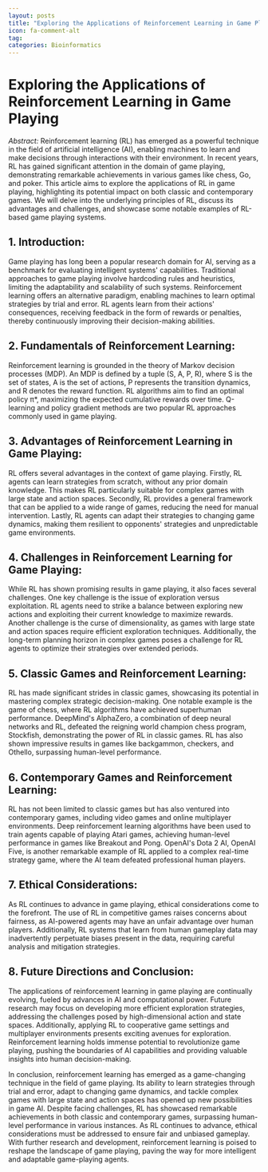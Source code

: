 ```yaml
---
layout: posts
title: "Exploring the Applications of Reinforcement Learning in Game Playing"
icon: fa-comment-alt
tag:      
categories: Bioinformatics
---
```



# Exploring the Applications of Reinforcement Learning in Game Playing

*Abstract:*
Reinforcement learning (RL) has emerged as a powerful technique in the field of artificial intelligence (AI), enabling machines to learn and make decisions through interactions with their environment. In recent years, RL has gained significant attention in the domain of game playing, demonstrating remarkable achievements in various games like chess, Go, and poker. This article aims to explore the applications of RL in game playing, highlighting its potential impact on both classic and contemporary games. We will delve into the underlying principles of RL, discuss its advantages and challenges, and showcase some notable examples of RL-based game playing systems.

## 1. Introduction:
Game playing has long been a popular research domain for AI, serving as a benchmark for evaluating intelligent systems' capabilities. Traditional approaches to game playing involve hardcoding rules and heuristics, limiting the adaptability and scalability of such systems. Reinforcement learning offers an alternative paradigm, enabling machines to learn optimal strategies by trial and error. RL agents learn from their actions' consequences, receiving feedback in the form of rewards or penalties, thereby continuously improving their decision-making abilities.

## 2. Fundamentals of Reinforcement Learning:
Reinforcement learning is grounded in the theory of Markov decision processes (MDP). An MDP is defined by a tuple (S, A, P, R), where S is the set of states, A is the set of actions, P represents the transition dynamics, and R denotes the reward function. RL algorithms aim to find an optimal policy π*, maximizing the expected cumulative rewards over time. Q-learning and policy gradient methods are two popular RL approaches commonly used in game playing.

## 3. Advantages of Reinforcement Learning in Game Playing:
RL offers several advantages in the context of game playing. Firstly, RL agents can learn strategies from scratch, without any prior domain knowledge. This makes RL particularly suitable for complex games with large state and action spaces. Secondly, RL provides a general framework that can be applied to a wide range of games, reducing the need for manual intervention. Lastly, RL agents can adapt their strategies to changing game dynamics, making them resilient to opponents' strategies and unpredictable game environments.

## 4. Challenges in Reinforcement Learning for Game Playing:
While RL has shown promising results in game playing, it also faces several challenges. One key challenge is the issue of exploration versus exploitation. RL agents need to strike a balance between exploring new actions and exploiting their current knowledge to maximize rewards. Another challenge is the curse of dimensionality, as games with large state and action spaces require efficient exploration techniques. Additionally, the long-term planning horizon in complex games poses a challenge for RL agents to optimize their strategies over extended periods.

## 5. Classic Games and Reinforcement Learning:
RL has made significant strides in classic games, showcasing its potential in mastering complex strategic decision-making. One notable example is the game of chess, where RL algorithms have achieved superhuman performance. DeepMind's AlphaZero, a combination of deep neural networks and RL, defeated the reigning world champion chess program, Stockfish, demonstrating the power of RL in classic games. RL has also shown impressive results in games like backgammon, checkers, and Othello, surpassing human-level performance.

## 6. Contemporary Games and Reinforcement Learning:
RL has not been limited to classic games but has also ventured into contemporary games, including video games and online multiplayer environments. Deep reinforcement learning algorithms have been used to train agents capable of playing Atari games, achieving human-level performance in games like Breakout and Pong. OpenAI's Dota 2 AI, OpenAI Five, is another remarkable example of RL applied to a complex real-time strategy game, where the AI team defeated professional human players.

## 7. Ethical Considerations:
As RL continues to advance in game playing, ethical considerations come to the forefront. The use of RL in competitive games raises concerns about fairness, as AI-powered agents may have an unfair advantage over human players. Additionally, RL systems that learn from human gameplay data may inadvertently perpetuate biases present in the data, requiring careful analysis and mitigation strategies.

## 8. Future Directions and Conclusion:
The applications of reinforcement learning in game playing are continually evolving, fueled by advances in AI and computational power. Future research may focus on developing more efficient exploration strategies, addressing the challenges posed by high-dimensional action and state spaces. Additionally, applying RL to cooperative game settings and multiplayer environments presents exciting avenues for exploration. Reinforcement learning holds immense potential to revolutionize game playing, pushing the boundaries of AI capabilities and providing valuable insights into human decision-making.

In conclusion, reinforcement learning has emerged as a game-changing technique in the field of game playing. Its ability to learn strategies through trial and error, adapt to changing game dynamics, and tackle complex games with large state and action spaces has opened up new possibilities in game AI. Despite facing challenges, RL has showcased remarkable achievements in both classic and contemporary games, surpassing human-level performance in various instances. As RL continues to advance, ethical considerations must be addressed to ensure fair and unbiased gameplay. With further research and development, reinforcement learning is poised to reshape the landscape of game playing, paving the way for more intelligent and adaptable game-playing agents.